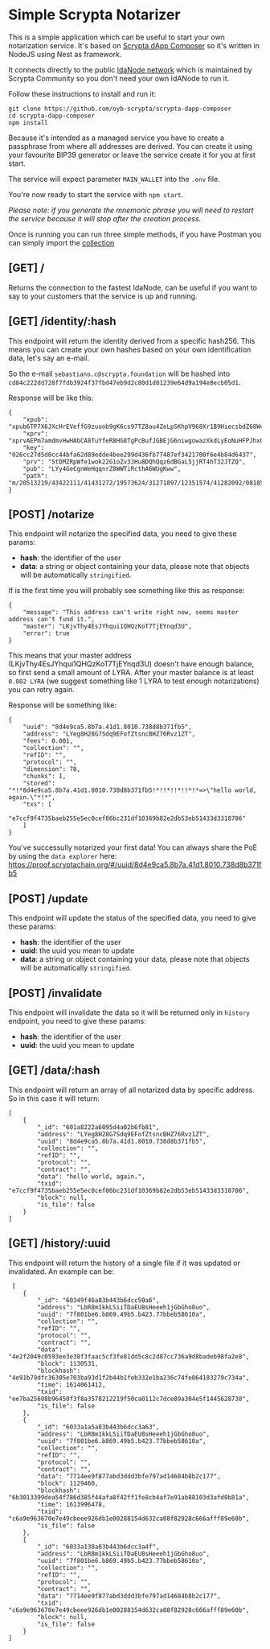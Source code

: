 # Simple Scrypta Notarizer

This is a simple application which can be useful to start your own notarization service. It's based on [Scrypta dApp Composer](https://github.com/scryptachain/scrypta-dapp-composer) so it's written in NodeJS using Nest as framework.

It connects directly to the public [IdaNode network](https://watchtower.scryptachain.org) which is maintained by Scrypta Community so you don't need your own IdANode to run it.

Follow these instructions to install and run it:

```
git clone https://github.com/oyb-scrypta/scrypta-dapp-composer
cd scrypta-dapp-composer
npm install
```

Because it's intended as a managed service you have to create a passphrase from where all addresses are derived. You can create it using your favourite BIP39 generator or leave the service create it for you at first start.

The service will expect parameter `MAIN_WALLET` into the `.env` file.

You're now ready to start the service with `npm start`. 

*Please note: if you generate the mnemonic phrase you will need to restart the service because it will stop after the creation process.*

Once is running you can run three simple methods, if you have Postman you can simply import the [collection](./postman.json.)

## [GET] /

Returns the connection to the fastest IdaNode, can be useful if you want to say to your customers that the service is up and running.

## [GET] /identity/:hash

This endpoint will return the identity derived from a specific hash256. This means you can create your own hashes based on your own identification data, let's say an e-mail.

So the e-mail `sebastiano.c@scrypta.foundation` will be hashed into `cd84c222dd728f7fdb3924f37fbd47eb9d2c80d1d01239e64d9a194e8ecb05d1`.

Response will be like this:

```
{
    "xpub": "xpub6TP7X6JXcHrEVeffG9zuuob9gK6cs97TZ8au4ZeLpSKhpV968Xr1B9HiecsbdZ68WchTzbVLC7mmesgQwYbD1ht7nCfmHyD2RUmoN43Prx6",
    "xprv": "xprvAEPm7amdmvHwHAbCA8TuYfeR8HG8TgPcBufJGBEjG6niwgowazXkdLyEoNuHFPJhxG7BcoG3NJxknqTCGdJbjjoidYZ78XWJFQsnd2xBrQc",
    "key": "026cc27d5d0cc44bfa62d89edde4bee299d436fb77487ef3421700f6e4b84d6437",
    "prv": "StDMZRpWfe1wok22G1oZv3JHu8DQhQqz6dBGaL5jjRT4hT32JTZQ",
    "pub": "LYy4GeCgnWeHqqnrZ8WWTiRcthA6WUgKww",
    "path": "m/20513219/43422111/41431272/19573624/31271897/12351574/41282092/08185723/07715425/78142203/5209"
}
```

## [POST] /notarize

This endpoint will notarize the specified data, you need to give these params: 

- **hash**: the identifier of the user
- **data**: a string or object containing your data, please note that objects will be automatically `stringified`.

If is the first time you will probably see something like this as response:

```
{
    "message": "This address can't write right now, seems master address can't fund it.",
    "master": "LKjvThy4EsJYhqui1QHQzKoT7TjEYnqd3U",
    "error": true
}
```

This means that your master address (LKjvThy4EsJYhqui1QHQzKoT7TjEYnqd3U) doesn't have enough balance, so first send a small amount of LYRA.
After your master balance is at least `0.002 LYRA` (we suggest something like 1 LYRA to test enough notarizations) you can retry again.

Response will be something like:

```
{
    "uuid": "8d4e9ca5.8b7a.41d1.8010.738d8b371fb5",
    "address": "LYeg8H28G7Sdq9EFofZtsncBHZ76Rvz1ZT",
    "fees": 0.001,
    "collection": "",
    "refID": "",
    "protocol": "",
    "dimension": 78,
    "chunks": 1,
    "stored": "*!*8d4e9ca5.8b7a.41d1.8010.738d8b371fb5!*!!*!!*!!*!*=>\"hello world, again.\"*!*",
    "txs": [
        "e7ccf9f4735baeb255e5ec0cef86bc231df10369b82e2db53eb51433d3318706"
    ]
}
```

You've successully notarized your first data! You can always share the PoE by using the `data explorer` here: https://proof.scryptachain.org/#/uuid/8d4e9ca5.8b7a.41d1.8010.738d8b371fb5

## [POST] /update

This endpoint will update the status of the specified data, you need to give these params: 

- **hash**: the identifier of the user
- **uuid**: the uuid you mean to update
- **data**: a string or object containing your data, please note that objects will be automatically `stringified`.


## [POST] /invalidate

This endpoint will invalidate the data so it will be returned only in `history` endpoint, you need to give these params: 

- **hash**: the identifier of the user
- **uuid**: the uuid you mean to update

## [GET] /data/:hash

This endpoint will return an array of all notarized data by specific address. So in this case it will return:

```
[
    {
        "_id": "601a8222a6095d4a02b6fb81",
        "address": "LYeg8H28G7Sdq9EFofZtsncBHZ76Rvz1ZT",
        "uuid": "8d4e9ca5.8b7a.41d1.8010.738d8b371fb5",
        "collection": "",
        "refID": "",
        "protocol": "",
        "contract": "",
        "data": "hello world, again.",
        "txid": "e7ccf9f4735baeb255e5ec0cef86bc231df10369b82e2db53eb51433d3318706",
        "block": null,
        "is_file": false
    }
]
```

## [GET] /history/:uuid

This endpoint will return the history of a single file if it was updated or invalidated. 
An example can be: 

```
 [
    {
        "_id": "60349f46a83b443b6dcc50a6",
        "address": "LbR8m1kkLSiiTDaEU8sHeeeh1jGbGho8uo",
        "uuid": "7f801be6.b869.49b5.b423.77bbeb58610a",
        "collection": "",
        "refID": "",
        "protocol": "",
        "contract": "",
        "data": "4e2f2049c0593ee3e38f3faac5cf3fe81dd5c8c2d87cc736a9d8badeb98fa2e8",
        "block": 1130531,
        "blockhash": "4e91b79dfc36305e703ba93d1f2b44b1feb332e1ba236c74fe064183279c734a",
        "time": 1614061412,
        "txid": "ee7ba25608b96450f3f8a3578212219f50ca0112c7dce89a304e5f1445628738",
        "is_file": false
    },
    {
        "_id": "6033a1a5a83b443b6dcc3a63",
        "address": "LbR8m1kkLSiiTDaEU8sHeeeh1jGbGho8uo",
        "uuid": "7f801be6.b869.49b5.b423.77bbeb58610a",
        "collection": "",
        "refID": "",
        "protocol": "",
        "contract": "",
        "data": "7714ee9f877abd3ddd3bfe797ad14684b8b2c177",
        "block": 1129460,
        "blockhash": "6b3013399dea54f786d385f44afa8f42ff1fe8cb4af7e91ab88103d3afd0b81a",
        "time": 1613996478,
        "txid": "c6a9e963670e7e49cbeee926db1e00288154d632ca08f82928c666afff89e60b",
        "is_file": false
    },
    {
        "_id": "6033a138a83b443b6dcc3a4f",
        "address": "LbR8m1kkLSiiTDaEU8sHeeeh1jGbGho8uo",
        "uuid": "7f801be6.b869.49b5.b423.77bbeb58610a",
        "collection": "",
        "refID": "",
        "protocol": "",
        "contract": "",
        "data": "7714ee9f877abd3ddd3bfe797ad14684b8b2c177",
        "txid": "c6a9e963670e7e49cbeee926db1e00288154d632ca08f82928c666afff89e60b",
        "block": null,
        "is_file": false
    }
]
```